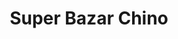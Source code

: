 ---
title: "Super Bazar Chino"
url: /la-linea-de-la-concepcion/super-bazar-chino/
shop: comodidad
---